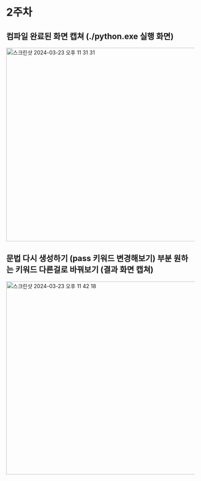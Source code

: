 # 2주차

## 컴파일 완료된 화면 캡쳐 (./python.exe 실행 화면)
<img width="517" alt="스크린샷 2024-03-23 오후 11 31 31" src="https://github.com/mikaniz/CPython-Guide/assets/92143119/36df3325-742a-4604-8a2e-f312c8c808ee">

## 문법 다시 생성하기 (pass 키워드 변경해보기) 부분 원하는 키워드 다른걸로 바꿔보기 (결과 화면 캡쳐)
<img width="516" alt="스크린샷 2024-03-23 오후 11 42 18" src="https://github.com/mikaniz/CPython-Guide/assets/92143119/689bbec1-eaee-47be-86c3-1516e9313d19">

